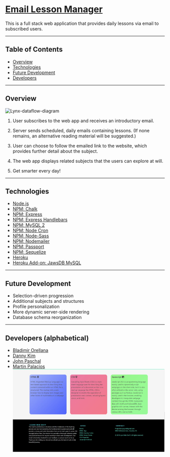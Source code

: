 # [Email Lesson Manager](https://immense-ridge-78589.herokuapp.com/)

This is a full stack web application that provides daily lessons via email to subscribed users.

---

## Table of Contents

- [Overview](#overview)
- [Technologies](#technologies)
- [Future Development](#future)
- [Developers](#team)

---

## Overview <a name="overview"></a>

![Lynx-dataflow-diagram](./public/lynx-DFD.svg)

1. User subscribes to the web app and receives an introductory email.

2. Server sends scheduled, daily emails containing lessons. (If none remains, an alternative reading material will be suggested.)

3. User can choose to follow the emailed link to the website, which provides further detail about the subject.

4. The web app displays related subjects that the users can explore at will.

5. Get smarter every day!

---

## Technologies <a name="technologies"></a>

- [Node.js](https://nodejs.org/en/)
- [NPM: Chalk](https://www.npmjs.com/package/chalk)
- [NPM: Express](https://www.npmjs.com/package/express)
- [NPM: Express Handlebars](https://www.npmjs.com/package/express-handlebars)
- [NPM: MySQL 2](https://www.npmjs.com/package/mysql2)
- [NPM: Node Cron](https://www.npmjs.com/package/node-cron)
- [NPM: Node-Sass](https://www.npmjs.com/package/node-sass)
- [NPM: Nodemailer](https://www.npmjs.com/package/nodemailer)
- [NPM: Passport](https://www.npmjs.com/package/passport)
- [NPM: Sequelize](https://www.npmjs.com/package/sequelize)
- [Heroku](https://heroku.com)
- [Heroku Add-on: JawsDB MySQL](https://elements.heroku.com/addons/jawsdb)

---

## Future Development <a name="future"></a>

- Selection-driven progression
- Additional subjects and structures
- Profile personalization
- More dynamic server-side rendering
- Database schema reorganization

---

## Developers (alphabetical) <a name="team"></a>

- [Bladimir Orellana](https://github.com/BladimirOrellana)
- [Danny Kim](https://github.com/danninemx)
- [John Paschal](https://github.com/patrickjpaschal)
- [Martin Palacios](https://github.com/martinapalacios)
![screenshot](lessons.jpg)    
